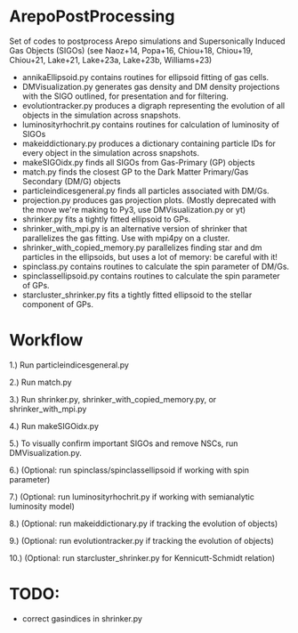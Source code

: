 # ArepoPostProcessing

Set of codes to postprocess Arepo simulations and Supersonically Induced Gas Objects (SIGOs) (see Naoz+14, Popa+16, Chiou+18, Chiou+19, Chiou+21, Lake+21, Lake+23a, Lake+23b, Williams+23)

- annikaEllipsoid.py contains routines for ellipsoid fitting of gas cells.
- DMVisualization.py generates gas density and DM density projections with the SIGO outlined, for presentation and for filtering.
- evolutiontracker.py produces a digraph representing the evolution of all objects in the simulation across snapshots.
- luminosityrhochrit.py contains routines for calculation of luminosity of SIGOs
- makeiddictionary.py produces a dictionary containing particle IDs for every object in the simulation across snapshots.
- makeSIGOidx.py finds all SIGOs from Gas-Primary (GP) objects
- match.py finds the closest GP to the Dark Matter Primary/Gas Secondary (DM/G) objects
- particleindicesgeneral.py finds all particles associated with DM/Gs.
- projection.py produces gas projection plots. (Mostly deprecated with the move we're making to Py3, use DMVisualization.py or yt)
- shrinker.py fits a tightly fitted ellipsoid to GPs.
- shrinker_with_mpi.py is an alternative version of shrinker that parallelizes the gas fitting. Use with mpi4py on a cluster.
- shrinker_with_copied_memory.py parallelizes finding star and dm particles in the ellipsoids, but uses a lot of memory: be careful with it!
- spinclass.py contains routines to calculate the spin parameter of DM/Gs.
- spinclassellipsoid.py contains routines to calculate the spin parameter of GPs.
- starcluster_shrinker.py fits a tightly fitted ellipsoid to the stellar component of GPs.

# Workflow

1.) Run particleindicesgeneral.py

2.) Run match.py

3.) Run shrinker.py, shrinker_with_copied_memory.py, or shrinker_with_mpi.py

4.) Run makeSIGOidx.py

5.) To visually confirm important SIGOs and remove NSCs, run DMVisualization.py.

6.) (Optional: run spinclass/spinclassellipsoid if working with spin parameter)

7.) (Optional: run luminosityrhochrit.py if working with semianalytic luminosity model)

8.) (Optional: run makeiddictionary.py if tracking the evolution of objects)

9.) (Optional: run evolutiontracker.py if tracking the evolution of objects)

10.) (Optional: run starcluster_shrinker.py for Kennicutt-Schmidt relation)

# TODO: 
- correct gasindices in shrinker.py


